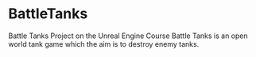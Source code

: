 # BattleTanks
Battle Tanks Project on the Unreal Engine Course
Battle Tanks is an open world tank game which the aim is to destroy enemy tanks.
